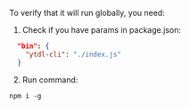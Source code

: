 To verify that it will run globally, you need:
1. Check if you have params in package.json:
```json
  "bin": {
    "ytdl-cli": "./index.js"
  } 
```
2. Run command: 
```shell
npm i -g 
```